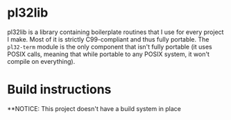 # pl32lib

pl32lib is a library containing boilerplate routines that I use for every
project I make. Most of it is strictly C99-compliant and thus fully portable.
The `pl32-term` module is the only component that isn't fully portable (it uses
POSIX calls, meaning that while portable to any POSIX system, it won't compile
on everything).

# Build instructions

**NOTICE: This project doesn't have a build system in place